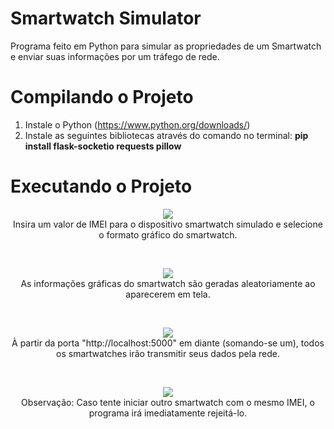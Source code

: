 # Smartwatch Simulator
Programa feito em Python para simular as propriedades de um Smartwatch e enviar suas informações por um tráfego de rede. </br>

# Compilando o Projeto
1. Instale o Python (https://www.python.org/downloads/) </br>
2. Instale as seguintes bibliotecas através do comando no terminal: **pip install flask-socketio requests pillow** </br>

# Executando o Projeto
<p align="center">
<img src="https://github.com/user-attachments/assets/c43dbbe5-96f6-4c9f-bed8-95a4bcc4a4e4"/> </br>
Insira um valor de IMEI para o dispositivo smartwatch simulado e selecione o formato gráfico do smartwatch.
</p> </br>
<p align="center">
<img src="https://github.com/user-attachments/assets/47763f92-338f-4add-910c-34434a0cf309"/> </br>
As informações gráficas do smartwatch são geradas aleatoriamente ao aparecerem em tela.
</p> </br>
<p align="center">
<img src="https://github.com/user-attachments/assets/fd96a6d0-a869-474c-a25b-ac6c23adf89e"/> </br>
À partir da porta "http://localhost:5000" em diante (somando-se um), todos os smartwatches irão transmitir seus dados pela rede.
</p> </br>
<p align="center">
<img src="https://github.com/user-attachments/assets/d0855910-6643-4618-9929-2e2b7796c330"/> </br>
Observação: Caso tente iniciar outro smartwatch com o mesmo IMEI, o programa irá imediatamente rejeitá-lo.
</p>
